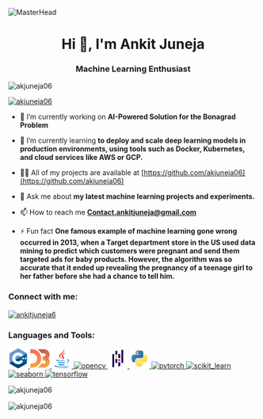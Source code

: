 ![MasterHead](https://chargebacks911.com/wp-content/uploads/2022/02/Fraud-Detection-Machine-Learning-blog.gif)
<h1 align="center">Hi 👋, I'm Ankit Juneja</h1>
<h3 align="center">Machine Learning Enthusiast</h3>

<p align="left"> <img src="https://komarev.com/ghpvc/?username=akjuneja06&label=Profile%20views&color=0e75b6&style=flat" alt="akjuneja06" /> </p>

<p align="left"> <a href="https://github.com/ryo-ma/github-profile-trophy"><img src="https://github-profile-trophy.vercel.app/?username=akjuneja06" alt="akjuneja06" /></a> </p>

- 🔭 I’m currently working on **AI-Powered Solution for the Bonagrad Problem**

- 🌱 I’m currently learning **to deploy and scale deep learning models in production environments, using tools such as Docker, Kubernetes, and cloud services like AWS or GCP.**

- 👨‍💻 All of my projects are available at [https://github.com/akjuneja06](https://github.com/akjuneja06)

- 💬 Ask me about **my latest machine learning projects and experiments.**

- 📫 How to reach me **Contact.ankitjuneja@gmail.com**

- ⚡ Fun fact **One famous example of machine learning gone wrong occurred in 2013, when a Target department store in the US used data mining to predict which customers were pregnant and send them targeted ads for baby products. However, the algorithm was so accurate that it ended up revealing the pregnancy of a teenage girl to her father before she had a chance to tell him.**

<h3 align="left">Connect with me:</h3>
<p align="left">
<a href="https://linkedin.com/in/https://www.linkedin.com/in/ankitjuneja6/" target="blank"><img align="center" src="https://raw.githubusercontent.com/rahuldkjain/github-profile-readme-generator/master/src/images/icons/Social/linked-in-alt.svg" alt="ankitjuneja6" height="30" width="40" /></a>
</p>

<h3 align="left">Languages and Tools:</h3>
<p align="left"> <a href="https://www.w3schools.com/cpp/" target="_blank" rel="noreferrer"> <img src="https://raw.githubusercontent.com/devicons/devicon/master/icons/cplusplus/cplusplus-original.svg" alt="cplusplus" width="40" height="40"/> </a> <a href="https://d3js.org/" target="_blank" rel="noreferrer"> <img src="https://raw.githubusercontent.com/devicons/devicon/master/icons/d3js/d3js-original.svg" alt="d3js" width="40" height="40"/> </a> <a href="https://www.java.com" target="_blank" rel="noreferrer"> <img src="https://raw.githubusercontent.com/devicons/devicon/master/icons/java/java-original.svg" alt="java" width="40" height="40"/> </a> <a href="https://opencv.org/" target="_blank" rel="noreferrer"> <img src="https://www.vectorlogo.zone/logos/opencv/opencv-icon.svg" alt="opencv" width="40" height="40"/> </a> <a href="https://pandas.pydata.org/" target="_blank" rel="noreferrer"> <img src="https://raw.githubusercontent.com/devicons/devicon/2ae2a900d2f041da66e950e4d48052658d850630/icons/pandas/pandas-original.svg" alt="pandas" width="40" height="40"/> </a> <a href="https://www.python.org" target="_blank" rel="noreferrer"> <img src="https://raw.githubusercontent.com/devicons/devicon/master/icons/python/python-original.svg" alt="python" width="40" height="40"/> </a> <a href="https://pytorch.org/" target="_blank" rel="noreferrer"> <img src="https://www.vectorlogo.zone/logos/pytorch/pytorch-icon.svg" alt="pytorch" width="40" height="40"/> </a> <a href="https://scikit-learn.org/" target="_blank" rel="noreferrer"> <img src="https://upload.wikimedia.org/wikipedia/commons/0/05/Scikit_learn_logo_small.svg" alt="scikit_learn" width="40" height="40"/> </a> <a href="https://seaborn.pydata.org/" target="_blank" rel="noreferrer"> <img src="https://seaborn.pydata.org/_images/logo-mark-lightbg.svg" alt="seaborn" width="40" height="40"/> </a> <a href="https://www.tensorflow.org" target="_blank" rel="noreferrer"> <img src="https://www.vectorlogo.zone/logos/tensorflow/tensorflow-icon.svg" alt="tensorflow" width="40" height="40"/> </a> </p>

<p><img align="center" src="https://github-readme-stats.vercel.app/api/top-langs?username=akjuneja06&show_icons=true&locale=en&layout=compact" alt="akjuneja06" /></p>

<p><img align="center" src="https://github-readme-streak-stats.herokuapp.com/?user=akjuneja06&" alt="akjuneja06" /></p>
